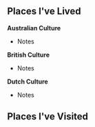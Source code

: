 ## Places I've Lived

**Australian Culture**
- Notes

**British Culture**
- Notes

**Dutch Culture**
- Notes

## Places I've Visited
